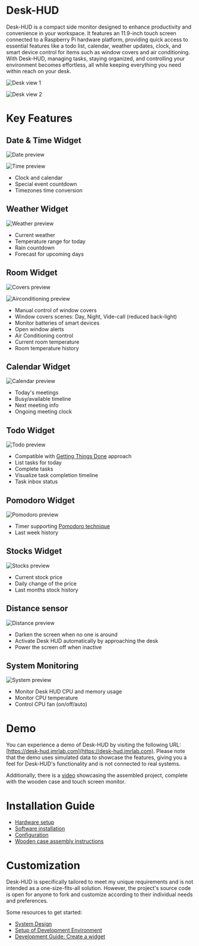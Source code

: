 # Desk-HUD

Desk-HUD is a compact side monitor designed to enhance productivity and convenience in your workspace. It features an 11.9-inch touch screen connected to a Raspberry Pi hardware platform, providing quick access to essential features like a todo list, calendar, weather updates, clock, and smart device control for items such as window covers and air conditioning. With Desk-HUD, managing tasks, staying organized, and controlling your environment becomes effortless, all while keeping everything you need within reach on your desk.

![Desk view 1](doc/img/desk1.jpg)

![Desk view 2](doc/img/desk2.jpg)

# Key Features

## Date & Time Widget

![Date preview](doc/img/preview_date.png)

![Time preview](doc/img/preview_time.png)

- Clock and calendar
- Special event countdown
- Timezones time conversion

## Weather Widget

![Weather preview](doc/img/preview_weather.png)

- Current weather
- Temperature range for today
- Rain countdown
- Forecast for upcoming days

## Room Widget

![Covers preview](doc/img/preview_covers.png)

![Airconditioning preview](doc/img/preview_ac.png)

- Manual control of window covers
- Window covers scenes: Day, Night, Vide-call (reduced back-light)
- Monitor batteries of smart devices
- Open window alerts
- Air Conditioning control
- Current room temperature
- Room temperature history

## Calendar Widget

![Calendar preview](doc/img/preview_calendar.png)

- Today's meetings
- Busy/available timeline
- Next meeting info
- Ongoing meeting clock

## Todo Widget

![Todo preview](doc/img/preview_todo.png)

- Compatible with [Getting Things Done](https://gettingthingsdone.com/) approach
- List tasks for today
- Complete tasks
- Visualize task completion timeline
- Task inbox status

## Pomodoro Widget

![Pomodoro preview](doc/img/preview_pomodoro.png)

- Timer supporting [Pomodoro technique](https://en.wikipedia.org/wiki/Pomodoro_Technique)
- Last week history 

## Stocks Widget

![Stocks preview](doc/img/preview_stocks.png)

- Current stock price
- Daily change of the price
- Last months stock history

## Distance sensor

![Distance preview](doc/img/preview_distance.png)

- Darken the screen when no one is around
- Activate Desk HUD automatically by approaching the desk
- Power the screen off when inactive

## System Monitoring

![System preview](doc/img/preview_system.png)

- Monitor Desk HUD CPU and memory usage
- Monitor CPU temperature
- Control CPU fan (on/off/auto)

# Demo

You can experience a demo of Desk-HUD by visiting the following URL: [https://desk-hud.jmrlab.com](https://desk-hud.jmrlab.com). Please note that the demo uses simulated data to showcase the features, giving you a feel for Desk-HUD's functionality and is not connected to real systems. 

Additionally, there is a [video](https://www.youtube.com/watch?v=2UuWsG3Lnaw) showcasing the assembled project, complete with the wooden case and touch screen monitor.

# Installation Guide

- [Hardware setup](doc/install_hardware.md)
- [Software installation](doc/install_software.md)
- [Configuration](doc/configuration.md)
- [Wooden case assembly instructions](doc/install_case.md)

# Customization

Desk-HUD is specifically tailored to meet my unique requirements and is not intended as a one-size-fits-all solution. However, the project's source code is open for anyone to fork and customize according to their individual needs and preferences.

Some resources to get started:

- [System Design](doc/system_desgn.md)
- [Setup of Development Environment](doc/dev_setup.md)
- [Development Guide: Create a widget](doc/dev_create_widget.md)
